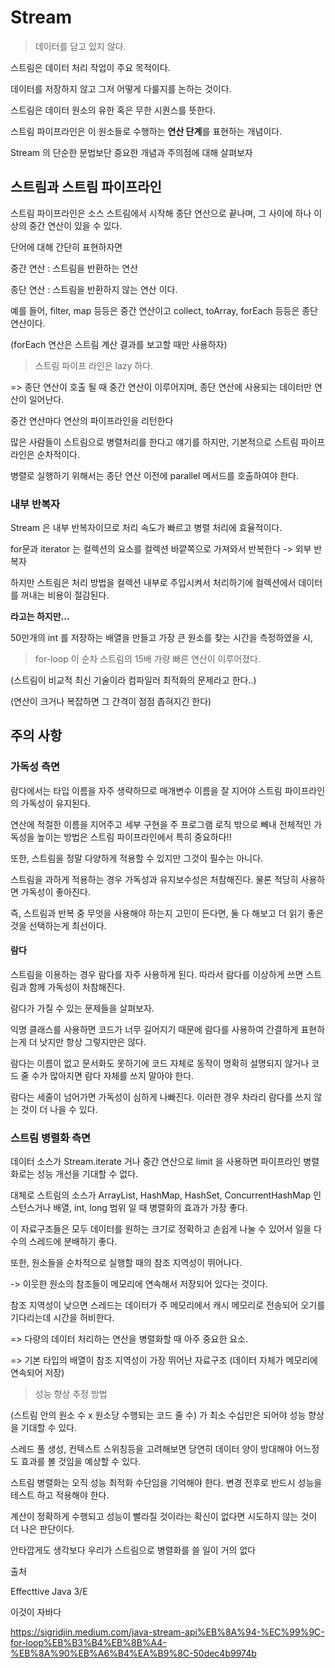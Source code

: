 

# Stream
>데이터를 담고 있지 않다.



스트림은 데이터 처리 작업이 주요 목적이다.

데이터를 저장하지 않고 그저 어떻게 다룰지를 논하는 것이다.



스트림은 데이터 원소의 유한 혹은 무한 시퀀스를 뜻한다.



스트림 파이프라인은 이 원소들로 수행하는 **연산 단계**를 표현하는 개념이다.





Stream 의 단순한 문법보단 중요한 개념과 주의점에 대해 살펴보자





## 스트림과 스트림 파이프라인
스트림 파이프라인은 소스 스트림에서 시작해 종단 연산으로 끝나며, 그 사이에 하나 이상의 중간 연산이 있을 수 있다.



단어에 대해 간단히 표현하자면

중간 연산 : 스트림을 반환하는 연산

종단 연산 : 스트림을 반환하지 않는 연산 이다.



예를 들어, filter, map 등등은 중간 연산이고 collect, toArray, forEach 등등은 종단 연산이다.

(forEach 연산은 스트림 계산 결과를 보고할 때만 사용하자)





>스트림 파이프 라인은 lazy 하다.

=> 종단 연산이 호출 될 때 중간 연산이 이루어지며, 종단 연산에 사용되는 데이터만 연산이 일어난다.

중간 연산마다 연산의 파이프라인을 리턴한다



많은 사람들이 스트림으로 병렬처리를 한다고 얘기를 하지만, 기본적으로 스트림 파이프라인은 순차적이다.

병렬로 실행하기 위해서는 종단 연산 이전에 parallel 메서드를 호출하여야 한다.





### 내부 반복자
Stream 은 내부 반복자이므로 처리 속도가 빠르고 병렬 처리에 효율적이다.



for문과 iterator 는 컬렉션의 요소를 컬렉션 바깥쪽으로 가져와서 반복한다 -> 외부 반복자



하지만 스트림은 처리 방법을 컬렉션 내부로 주입시켜서 처리하기에 컬렉션에서 데이터를 꺼내는 비용이 절감된다.





**라고는 하지만...**





50만개의 int 를 저장하는 배열을 만들고 가장 큰 원소를 찾는 시간을 측정하였을 시,

>for-loop 이 순차 스트림의 15배 가량 빠른 연산이 이루어졌다.

(스트림이 비교적 최신 기술이라 컴파일러 최적화의 문제라고 한다..)

(연산이 크거나 복잡하면 그 간격이 점점 좁혀지긴 한다)



## 주의 사항
### 가독성 측면
람다에서는 타입 이름을 자주 생략하므로 매개변수 이름을 잘 지어야 스트림 파이프라인의 가독성이 유지된다.



연산에 적절한 이름을 지어주고 세부 구현을 주 프로그램 로직 밖으로 빼내 전체적인 가독성을 높이는 방법은 스트림 파이프라인에서 특히 중요하다!!



또한, 스트림을 정말 다양하게 적용할 수 있지만 그것이 필수는 아니다.

스트림을 과하게 적용하는 경우 가독성과 유지보수성은 처참해진다. 물론 적당히 사용하면 가독성이 좋아진다.



즉, 스트림과 반복 중 무엇을 사용해야 하는지 고민이 든다면, 둘 다 해보고 더 읽기 좋은 것을 선택하는게 최선이다.





#### 람다

스트림을 이용하는 경우 람다를 자주 사용하게 된다. 따라서 람다를 이상하게 쓰면 스트림과 함께 가독성이 처참해진다.



람다가 가질 수 있는 문제들을 살펴보자.



익명 클래스를 사용하면 코드가 너무 길어지기 때문에 람다를 사용하여 간결하게 표현하는게 더 낫지만 항상 그렇지만은 않다.



람다는 이름이 없고 문서화도 못하기에 코드 자체로 동작이 명확히 설명되지 않거나 코드 줄 수가 많아지면 람다 자체를 쓰지 말아야 한다.

람다는 세줄이 넘어가면 가독성이 심하게 나빠진다. 이러한 경우 차라리 람다를 쓰지 않는 것이 더 나을 수 있다.



### 스트림 병렬화 측면
데이터 소스가 Stream.iterate 거나 중간 연산으로 limit 을 사용하면 파이프라인 병렬화로는 성능 개선을 기대할 수 없다.



대체로 스트림의 소스가 ArrayList, HashMap, HashSet, ConcurrentHashMap 인스턴스거나 배열, int, long 범위 일 때 병렬화의 효과가 가장 좋다.



이 자료구조들은 모두 데이터를 원하는 크기로 정확하고 손쉽게 나눌 수 있어서 일을 다수의 스레드에 분배하기 좋다.

또한, 원소들을 순차적으로 실행할 때의 참조 지역성이 뛰어나다.

-> 이웃한 원소의 참조들이 메모리에 연속해서 저장되어 있다는 것이다.



참조 지역성이 낮으면 스레드는 데이터가 주 메모리에서 캐시 메모리로 전송되어 오기를 기다리는데 시간을 허비한다.

=> 다량의 데이터 처리하는 연산을 병렬화할 때 아주 중요한 요소.

=> 기본 타입의 배열이 참조 지역성이 가장 뛰어난 자료구조 (데이터 자체가 메모리에 연속되어 저장)





>성능 향상 추정 방법

(스트림 안의 원소 수 x 원소당 수행되는 코드 줄 수) 가 최소 수십만은 되어야 성능 향상을 기대할 수 있다.



스레드 풀 생성, 컨텍스트 스위칭등을 고려해보면 당연히 데이터 양이 방대해야 어느정도 효과를 볼 것임을 예상할 수 있다.



스트림 병렬화는 오직 성능 최적화 수단임을 기억해야 한다. 변경 전후로 반드시 성능을 테스트 하고 적용해야 한다.

계산이 정확하게 수행되고 성능이 빨라질 것이라는 확신이 없다면 시도하지 않는 것이 더 나은 판단이다.





안타깝게도 생각보다 우리가 스트림으로 병렬화를 쓸 일이 거의 없다





출처

Effecttive Java 3/E

이것이 자바다

https://sigridjin.medium.com/java-stream-api%EB%8A%94-%EC%99%9C-for-loop%EB%B3%B4%EB%8B%A4-%EB%8A%90%EB%A6%B4%EA%B9%8C-50dec4b9974b